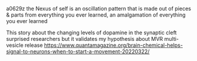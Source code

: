 a0629z
the Nexus of self is an oscillation pattern that is made out of pieces & parts from everything you ever learned, an amalgamation of everything you ever learned

This story about the changing levels of dopamine in the synaptic cleft surprised researchers but it validates my hypothesis about MVR multi-vesicle release
https://www.quantamagazine.org/brain-chemical-helps-signal-to-neurons-when-to-start-a-movement-20220322/

